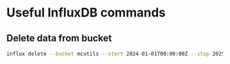 # Useful InfluxDB commands

## Delete data from bucket

```bash
influx delete --bucket mcutils --start 2024-01-01T00:00:00Z --stop 2025-01-05T00:00:00Z --org mcutils --token setme --predicate '_measurement="requests_per_route"
```